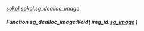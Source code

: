 _[sokol](../../modules/sokol/sokol-module.md):[sokol](../../modules/sokol/sokol-module.md).sg\_dealloc\_image_
##### Function sg\_dealloc\_image:Void( img_id:[sg_image](../../modules/sokol/sokol-sg_image.md) )
